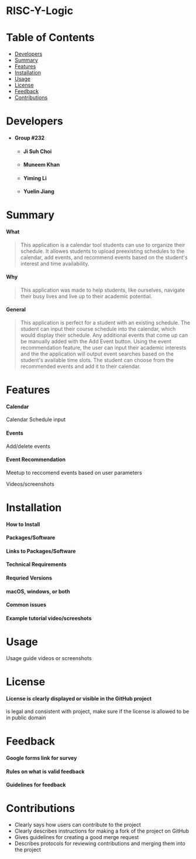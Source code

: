 # RISC-Y-Logic

# Table of Contents
- [Developers](#developers)
- [Summary](#summary)
- [Features](#features)
- [Installation](#installation)
- [Usage](#usage)
- [License](#license)
- [Feedback](#feedback)
- [Contributions](#contributions)

# Developers

-  #### Group #232
   - #### Ji Suh Choi
   - #### Muneem Khan
   - #### Yiming Li
   - #### Yuelin Jiang

# Summary

#### What

> This application is a calendar tool students can use to organize their schedule. It allowes students to upload preexisting schedules to the calendar, add events, and recommend events based on the student's interest and time availability. 

#### Why

> This application was made to help students, like ourselves, navigate their busy lives and live up to their academic potential. 

#### General

> This application is perfect for a student with an existing schedule. The student can input their course schedule into the calendar, which would display their schedule. Any additional events that come up can be manually added with the Add Event button. Using the event recommendation feature, the user can input their academic interests and the the application will output event searches based on the student's available time slots. The student can choose from the recommended events and add it to their calendar.

# Features

#### Calendar
  Calendar
  Schedule input

#### Events
  Add/delete events

#### Event Recommendation 
  Meetup to reccomend events based on user parameters

Videos/screenshots

# Installation

#### How to Install

#### Packages/Software

#### Links to Packages/Software

#### Technical Requirements

#### Requried Versions

#### macOS, windows, or both

#### Common issues

#### Example tutorial video/screeshots

# Usage

Usage guide
videos or screenshots

# License

#### License is clearly displayed or visible in the GitHub project

is legal and consistent with project, make sure if the license is allowed to be in public domain

# Feedback

#### Google forms link for survey

#### Rules on what is valid feedback

#### Guidelines for feedback

# Contributions

- Clearly says how users can contribute to the project 
- Clearly describes instructions for making a fork of the project on GitHub
- Gives guidelines for creating a good merge request
- Describes protocols for reviewing contributions and merging them into the project
